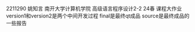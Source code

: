 2211290 姚知言 南开大学计算机学院
高级语言程序设计2-2 24春 课程大作业
version1和version2是两个中间开发过程
final是最终qt成品 source是最终成品的一些报告
